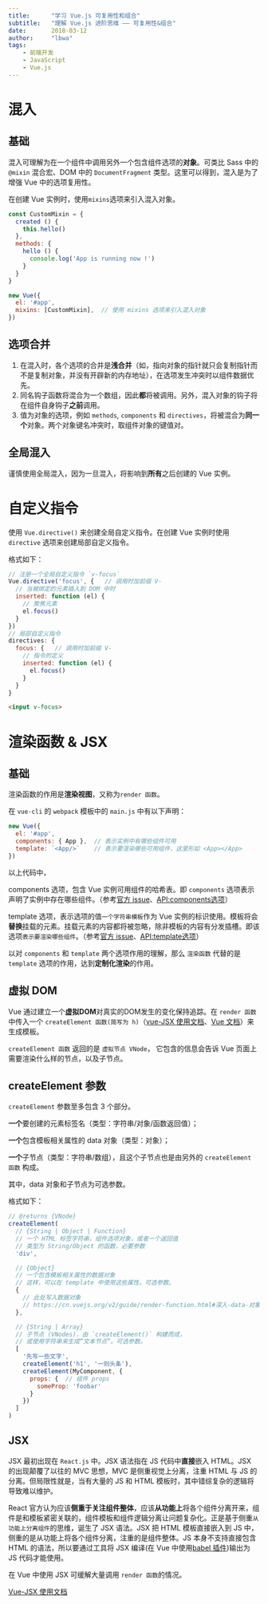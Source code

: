 ```yaml
---
title:      "学习 Vue.js 可复用性和组合"
subtitle:   "理解 Vue.js 进阶思维 —— 可复用性&组合"
date:       2018-03-12
author:     "lbwa"
tags:
    - 前端开发
    - JavaScript
    - Vue.js
---
```


# 混入

## 基础

混入可理解为在一个组件中调用另外一个包含组件选项的**对象**。可类比 Sass 中的 `@mixin` 混合宏、DOM 中的 `DocumentFragment` 类型。这里可以得到，混入是为了增强 Vue 中的选项复用性。

在创建 Vue 实例时，使用`mixins`选项来引入混入对象。

``` javascript
const CustomMixin = {
  created () {
    this.hello()
  },
  methods: {
    hello () {
      console.log('App is running now !')
    }
  }
}

new Vue({
  el: '#app',
  mixins: [CustomMixin],  // 使用 mixins 选项来引入混入对象
})
```

## 选项合并

1. 在混入时，各个选项的合并是**浅合并**（如，指向对象的指针就只会复制指针而不是复制对象，并没有开辟新的内存地址），在选项发生冲突时以组件数据优先。
1. 同名钩子函数将混合为一个数组，因此**都**将被调用。另外，混入对象的钩子将在组件自身钩子**之前**调用。
1. 值为对象的选项，例如 `methods`, `components` 和 `directives`，将被混合为**同一个**对象。两个对象键名冲突时，取组件对象的键值对。


## 全局混入

谨慎使用全局混入，因为一旦混入，将影响到**所有**之后创建的 Vue 实例。
<!-- more -->
# 自定义指令

使用 `Vue.directive()` 来创建全局自定义指令。在创建 Vue 实例时使用 `directive` 选项来创建局部自定义指令。

格式如下：

``` javascript
// 注册一个全局自定义指令 `v-focus`
Vue.directive('focus', {   // 调用时加前缀 V-
  // 当被绑定的元素插入到 DOM 中时
  inserted: function (el) {
    // 聚焦元素
    el.focus()
  }
})
// 局部自定义指令
directives: {
  focus: {   // 调用时加前缀 V-
    // 指令的定义
    inserted: function (el) {
      el.focus()
    }
  }
}
``` 

``` html
<input v-focus>
```

# 渲染函数 & JSX

## 基础

渲染函数的作用是**渲染视图**，又称为`render 函数`。

在 `vue-cli` 的 `webpack` 模板中的 `main.js` 中有以下声明：
``` javascript
new Vue({
  el: '#app',
  components: { App },  // 表示实例中有哪些组件可用
  template: `<App/>`    // 表示要渲染哪些可用组件，这里形如 <App></App>
})
```
以上代码中，

components 选项，包含 Vue 实例可用组件的哈希表。即 `components` 选项表示声明了实例中存在哪些组件。（参考[官方 issue][template-role]、[API:components选项][api-components]）

template 选项，表示选项的值`一个字符串模板`作为 Vue 实例的标识使用。模板将会**替换**挂载的元素。挂载元素的内容都将被忽略，除非模板的内容有分发插槽。即该选项`表示要渲染哪些组件`。（参考[官方 issue][template-role]、[API:template选项][api-template]）

以对 `components` 和 `template` 两个选项作用的理解，那么 `渲染函数` 代替的是 `template` 选项的作用，达到**定制化渲染**的作用。

## 虚拟 DOM 

Vue 通过建立一个**虚拟DOM**对真实的DOM发生的变化保持追踪。在 `render 函数` 中传入一个 `createElement 函数(简写为 h)`（[vue-JSX 使用文档][h-injection]、[Vue 文档][JSX]）来生成模板。

`createElement 函数` 返回的是 `虚拟节点 VNode`， 它包含的信息会告诉 Vue 页面上需要渲染什么样的节点，以及子节点。

## createElement 参数

`createElement` 参数至多包含 3 个部分。

**一个**要创建的元素标签名（类型：字符串/对象/函数返回值）；

**一个**包含模板相关属性的 data 对象（类型：对象）；

**一个**子节点（类型：字符串/数组），且这个子节点也是由另外的 `createElement 函数` 构成。

其中，data 对象和子节点为可选参数。

格式如下：

``` javascript
// @returns {VNode}
createElement(
  // {String | Object | Function}
  // 一个 HTML 标签字符串，组件选项对象，或者一个返回值
  // 类型为 String/Object 的函数，必要参数
  'div',

  // {Object}
  // 一个包含模板相关属性的数据对象
  // 这样，可以在 template 中使用这些属性。可选参数。
  {
    // 此处写入数据对象
    // https://cn.vuejs.org/v2/guide/render-function.html#深入-data-对象
  },

  // {String | Array}
  // 子节点 (VNodes)，由 `createElement()` 构建而成，
  // 或使用字符串来生成“文本节点”。可选参数。
  [
    '先写一些文字',
    createElement('h1', '一则头条'),
    createElement(MyComponent, {
      props: {  // 组件 props
        someProp: 'foobar'
      }
    })
  ]
)
```

## JSX

JSX 最初出现在 `React.js` 中。JSX 语法指在 JS 代码中**直接**嵌入 HTML。JSX 的出现颠覆了以往的 MVC 思想，MVC 是侧重视觉上分离，注重 HTML 与 JS 的分离。但局限性就是，当有大量的 JS 和 HTML 模板时，其中错综复杂的逻辑将导致难以维护。

React 官方认为应该**侧重于关注组件整体**，应该**从功能上**将各个组件分离开来，组件是和模板紧密关联的，组件模板和组件逻辑分离让问题复杂化。正是基于侧重`从功能上分离组件`的思维，诞生了 JSX 语法。JSX 把 HTML 模板直接嵌入到 JS 中，侧重的是从功能上将各个组件分离，注重的是组件整体。JS 本身不支持直接包含 HTML 的语法，所以要通过工具将 JSX 编译(在 Vue 中使用[babel 插件][babel-plugin-transform-vue-jsx])输出为 JS 代码才能使用。

在 Vue 中使用 JSX 可缓解大量调用 `render 函数`的情况。

[Vue-JSX 使用文档][vue-jsx]



[template-role]:https://github.com/vuejs-templates/webpack/issues/575

[api-components]:https://cn.vuejs.org/v2/api/#components

[api-template]:https://cn.vuejs.org/v2/api/#template

[h-injection]:https://github.com/vuejs/babel-plugin-transform-vue-jsx#h-auto-injection

[JSX]:https://cn.vuejs.org/v2/guide/render-function.html#JSX

[vue-jsx]:https://github.com/vuejs/babel-plugin-transform-vue-jsx#usage

[babel-plugin-transform-vue-jsx]:https://github.com/vuejs/babel-plugin-transform-vue-jsx